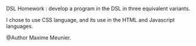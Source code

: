 DSL Homework : develop a program in the DSL in three
equivalent variants.

I chose to use CSS language, and its use in the HTML and Javascript languages.

@Author Maxime Meunier.